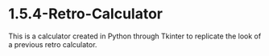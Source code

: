 # 1.5.4-Retro-Calculator
This is a calculator created in Python through Tkinter to replicate the look of a previous retro calculator. 
